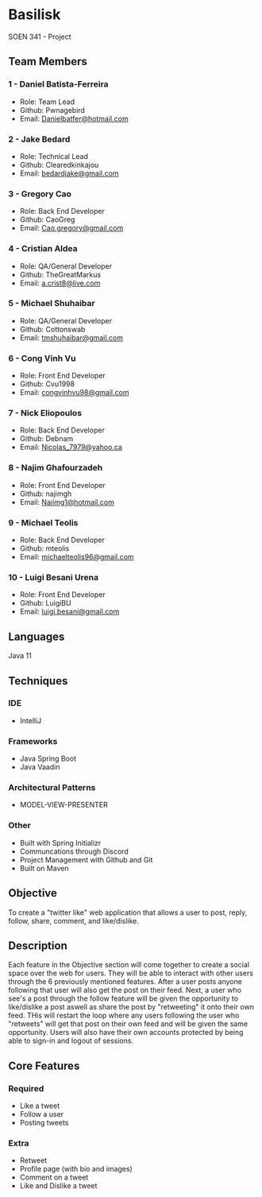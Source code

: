 # Basilisk
SOEN 341 - Project


## Team Members
### 1 - Daniel Batista-Ferreira
* Role: Team Lead
* Github: Pwnagebird
* Email: Danielbatfer@hotmail.com
### 2 - Jake Bedard
* Role: Technical Lead
* Github: Clearedkinkajou
* Email: bedardjake@gmail.com
### 3 - Gregory Cao
* Role: Back End Developer
* Github: CaoGreg
* Email: Cao.gregory@gmail.com
### 4 - Cristian Aldea
* Role: QA/General Developer
* Github: TheGreatMarkus
* Email: a.crist8@live.com
### 5 - Michael Shuhaibar
* Role: QA/General Developer
* Github: Cottonswab
* Email: tmshuhaibar@gmail.com
### 6 - Cong Vinh Vu
* Role: Front End Developer
* Github: Cvu1998
* Email: congvinhvu98@gmail.com
### 7 - Nick Eliopoulos
* Role: Back End Developer
* Github: Debnam
* Email: Nicolas_7979@yahoo.ca
### 8 - Najim Ghafourzadeh
* Role: Front End Developer
* Github: najimgh
* Email: Najimg1@hotmail.com
### 9 - Michael Teolis
* Role: Back End Developer
* Github: mteolis
* Email: michaelteolis96@gmail.com
### 10 - Luigi Besani Urena
* Role: Front End Developer 
* Github: LuigiBU
* Email: luigi.besani@gmail.com

## Languages
Java 11

## Techniques

### IDE
* IntelliJ

### Frameworks
* Java Spring Boot
* Java Vaadin

### Architectural Patterns
* MODEL-VIEW-PRESENTER 

### Other
* Built with Spring Initializr
* Communcations through Discord
* Project Management with Github and Git
* Built on Maven

## Objective
To create a "twitter like" web application that allows a user to post, reply, follow, share, comment, and like/dislike.

## Description
Each feature in the Objective section will come together to create a social space over the web for users. They will be able to interact with other users through the 6 previously mentioned features. After a user posts anyone following that user will also get the post on their feed. Next, a user who see's a post through the follow feature will be given the opportunity to like/dislike a post aswell as share the post by "retweeting" it onto their own feed. THis will restart the loop where any users following the user who "retweets" will get that post on their own feed and will be given the same opportunity. Users will also have their own accounts protected by being able to sign-in and logout of sessions. 

## Core Features

### Required
* Like a tweet
* Follow a user
* Posting tweets

### Extra
* Retweet
* Profile page (with bio and images)
* Comment on a tweet
* Like and Dislike a tweet 

